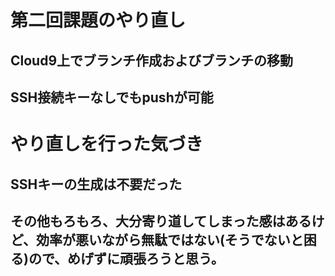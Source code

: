 #  第二回課題のやり直し
##  Cloud9上でブランチ作成およびブランチの移動
##  SSH接続キーなしでもpushが可能

#  やり直しを行った気づき
##  SSHキーの生成は不要だった
##  その他もろもろ、大分寄り道してしまった感はあるけど、効率が悪いながら無駄ではない(そうでないと困る)ので、めげずに頑張ろうと思う。
